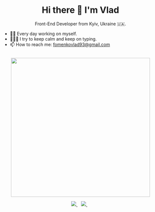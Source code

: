 ##
<h1 align='center'> Hi there 👋 I'm Vlad</h1>

<p align='center'>
  Front-End Developer from Kyiv, Ukraine 🇺🇦.
</p>

- 😵‍💫 Every day working on myself.
- 🧑🏻‍💻 I try to keep calm and keep on typing.
- 📫 How to reach me: fomenkovlad93@gmail.com 
##
<p align='center'>
  <a href="#"><img src="https://github-readme-stats.vercel.app/api?username=still-me&show_icons=true&count_private=true&theme=dark" width="450"></a>
</p>
<p align='center'>
  
  <a href="https://www.linkedin.com/in/vladyslav-fomenko/">
    <img src="https://img.shields.io/badge/linkedin-%230077B5.svg?&style=for-the-badge&logo=linkedin&logoColor=white" />
  </a>&nbsp;&nbsp;
  <a href="https://t.me/vladyslav_fomenko">
    <img src="https://img.shields.io/badge/Telegram-2CA5E0?style=for-the-badge&logo=telegram&logoColor=white" />        
  </a>&nbsp;&nbsp;
  
</p>
